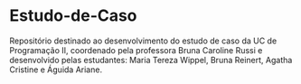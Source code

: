 # Estudo-de-Caso
Repositório destinado ao desenvolvimento do estudo de caso da UC de Programação II, coordenado pela professora Bruna Caroline Russi e desenvolvido pelas estudantes: Maria Tereza Wippel, Bruna Reinert, Agatha Cristine e Águida Ariane.
